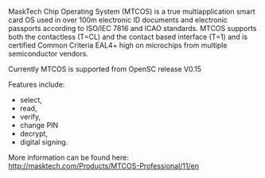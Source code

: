 MaskTech Chip Operating System (MTCOS) is a true multiapplication smart card OS used in over 100m electronic ID documents and electronic passports according to ISO/IEC 7816 and ICAO standards. MTCOS supports both the contactless (T=CL) and the contact based interface (T=1) and is certified Common Criteria EAL4+ high on microchips from multiple semiconductor vendors.

Currently MTCOS is supported from OpenSC release V0.15

Features include:
- select, 
- read, 
- verify, 
- change PIN
- decrypt, 
- digital signing.

More information can be found here: http://masktech.com/Products/MTCOS-Professional/11/en


